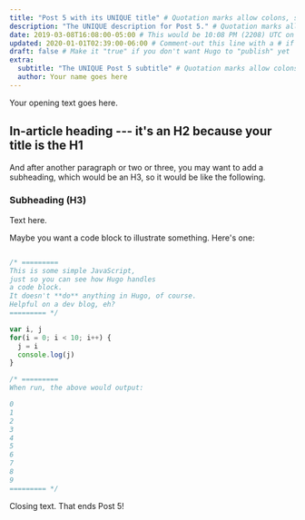 ```yaml
---
title: "Post 5 with its UNIQUE title" # Quotation marks allow colons, semicolons, etc.
description: "The UNIQUE description for Post 5." # Quotation marks allow colons, semicolons, etc.
date: 2019-03-08T16:08:00-05:00 # This would be 10:08 PM (2208) UTC on March 8, 2019
updated: 2020-01-01T02:39:00-06:00 # Comment-out this line with a # if content is unchanged
draft: false # Make it "true" if you don't want Hugo to "publish" yet
extra:
  subtitle: "The UNIQUE Post 5 subtitle" # Quotation marks allow colons, semicolons, etc.
  author: Your name goes here
---
```


Your opening text goes here.

## In-article heading --- it's an H2 because your title is the H1

And after another paragraph or two or three, you may want to add a subheading, which would be an H3, so it would be like the following.

### Subheading (H3)

Text here.

Maybe you want a code block to illustrate something. Here's one:

```js

/* =========
This is some simple JavaScript, 
just so you can see how Hugo handles 
a code block.
It doesn't **do** anything in Hugo, of course.
Helpful on a dev blog, eh?
========= */

var i, j
for(i = 0; i < 10; i++) {
  j = i
  console.log(j)
}

/* ========= 
When run, the above would output:

0
1
2
3
4
5
6
7
8
9
========= */

```

Closing text. That ends Post 5!
